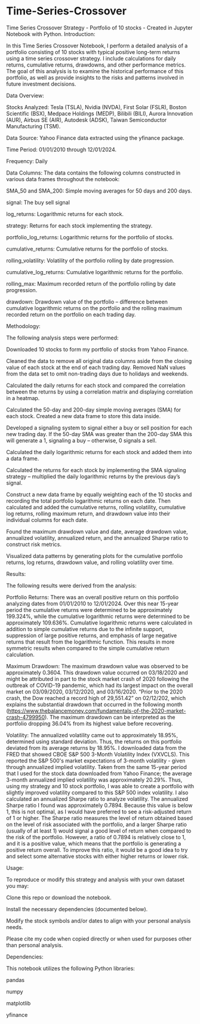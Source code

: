 # Time-Series-Crossover
Time Series Crossover Strategy - Portfolio of 10 stocks - Created in Jupyter Notebook with Python. 
Introduction: 

In this Time Series Crossover Notebook, I perform a detailed analysis of a portfolio consisting of 10 stocks with typical positive long-term returns using a time series crossover strategy. I include calculations for daily returns, cumulative returns, drawdowns, and other performance metrics. The goal of this analysis is to examine the historical performance of this portfolio, as well as provide insights to the risks and patterns involved in future investment decisions.  

 

Data Overview:  

Stocks Analyzed: Tesla (TSLA), Nvidia (NVDA), First Solar (FSLR), Boston Scientific (BSX), Medpace Holdings (MEDP), Bilibili (BILI), Aurora Innovation (AUR), Airbus SE (AIR), Autodesk (ADSK), Taiwan Semiconductor Manufacturing (TSM).  

Data Source: Yahoo Finance data extracted using the yfinance package.  

Time Period: 01/01/2010 through 12/01/2024.  

Frequency: Daily 

Data Columns: The data contains the following columns constructed in various data frames throughout the notebook: 

SMA_50 and SMA_200: Simple moving averages for 50 days and 200 days. 

signal: The buy sell signal  

log_returns: Logarithmic returns for each stock.  

strategy: Returns for each stock implementing the strategy.  

portfolio_log_returns: Logarithmic returns for the portfolio of stocks. 

cumulative_returns: Cumulative returns for the portfolio of stocks. 

rolling_volatility: Volatility of the portfolio rolling by date progression. 

cumulative_log_returns: Cumulative logarithmic returns for the portfolio.  

rolling_max: Maximum recorded return of the portfolio rolling by date progression.  

drawdown: Drawdown value of the portfolio – difference between cumulative logarithmic returns on the portfolio and the rolling maximum recorded return on the portfolio on each trading day.  

 

Methodology:  

The following analysis steps were performed:  

Downloaded 10 stocks to form my portfolio of stocks from Yahoo Finance.  

Cleaned the data to remove all original data columns aside from the closing value of each stock at the end of each trading day. Removed NaN values from the data set to omit non-trading days due to holidays and weekends.  

Calculated the daily returns for each stock and compared the correlation between the returns by using a correlation matrix and displaying correlation in a heatmap.  

Calculated the 50-day and 200-day simple moving averages (SMA) for each stock. Created a new data frame to store this data inside.  

Developed a signaling system to signal either a buy or sell position for each new trading day. If the 50-day SMA was greater than the 200-day SMA this will generate a 1, signaling a buy – otherwise, 0 signals a sell.  

Calculated the daily logarithmic returns for each stock and added them into a data frame. 

Calculated the returns for each stock by implementing the SMA signaling strategy – multiplied the daily logarithmic returns by the previous day’s signal.  

Construct a new data frame by equally weighting each of the 10 stocks and recording the total portfolio logarithmic returns on each date. Then calculated and added the cumulative returns, rolling volatility, cumulative log returns, rolling maximum return, and drawdown value into their individual columns for each date.  

Found the maximum drawdown value and date, average drawdown value, annualized volatility, annualized return, and the annualized Sharpe ratio to construct risk metrics.  

Visualized data patterns by generating plots for the cumulative portfolio returns, log returns, drawdown value, and rolling volatility over time.  

 

Results:  

The following results were derived from the analysis:  

Portfolio Returns: There was an overall positive return on this portfolio analyzing dates from 01/01/2010 to 12/01/2024. Over this near 15-year period the cumulative returns were determined to be approximately 199.324%, while the cumulative logarithmic returns were determined to be approximately 109.636%. Cumulative logarithmic returns were calculated in addition to simple cumulative returns due to the infinite support, suppression of large positive returns, and emphasis of large negative returns that result from the logarithmic function. This results in more symmetric results when compared to the simple cumulative return calculation.  

Maximum Drawdown: The maximum drawdown value was observed to be approximately 0.3604. This drawdown value occurred on 03/18/2020 and might be attributed in part to the stock market crash of 2020 following the outbreak of COVID-19 pandemic, which had its largest impact on the overall market on 03/09/2020, 03/12/2020, and 03/16/2020. “Prior to the 2020 crash, the Dow reached a record high of 29,551.42” on 02/12/202, which explains the substantial drawdown that occurred in the following month (https://www.thebalancemoney.com/fundamentals-of-the-2020-market-crash-4799950). The maximum drawdown can be interpreted as the portfolio dropping 36.04% from its highest value before recovering.  

Volatility: The annualized volatility came out to approximately 18.95%, determined using standard deviation. Thus, the returns on this portfolio deviated from its average returns by 18.95%. I downloaded data from the FRED that showed CBOE S&P 500 3-Month Volatility Index (VXVCLS). This reported the S&P 500's market expectations of 3-month volatility - given through annualized implied volatility. Taken from the same 15-year period that I used for the stock data downloaded from Yahoo Finance; the average 3-month annualized implied volatility was approximately 20.29%. Thus, using my strategy and 10 stock portfolio, I was able to create a portfolio with slightly improved volatility compared to this S&P 500 index volatility. I also calculated an annualized Sharpe ratio to analyze volatility. The annualized Sharpe ratio I found was approximately 0.7894. Because this value is below 1, this is not optimal, as I would have preferred to see a risk-adjusted return of 1 or higher. The Sharpe ratio measures the level of return obtained based on the level of risk associated with the portfolio, and a larger Sharpe ratio (usually of at least 1) would signal a good level of return when compared to the risk of the portfolio. However, a ratio of 0.7894 is relatively close to 1, and it is a positive value, which means that the portfolio is generating a positive return overall. To improve this ratio, it would be a good idea to try and select some alternative stocks with either higher returns or lower risk.  

 

Usage:  

To reproduce or modify this strategy and analysis with your own dataset you may:  

Clone this repo or download the notebook. 

Install the necessary dependencies (documented below).  

Modify the stock symbols and/or dates to align with your personal analysis needs.  

Please cite my code when copied directly or when used for purposes other than personal analysis.  

 

Dependencies: 

This notebook utilizes the following Python libraries:  

pandas 

numpy 

matplotlib 

yfinance 

 

 

  
